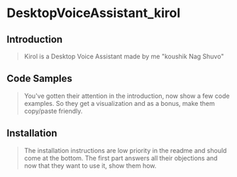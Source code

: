 # DesktopVoiceAssistant_kirol

## Introduction

> Kirol is a Desktop Voice Assistant made by me "koushik Nag Shuvo" 

## Code Samples

> You've gotten their attention in the introduction, now show a few code examples. So they get a visualization and as a bonus, make them copy/paste friendly.

## Installation

> The installation instructions are low priority in the readme and should come at the bottom. The first part answers all their objections and now that they want to use it, show them how.
